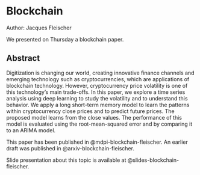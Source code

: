 # Blockchain

Author: Jacques Fleischer

We presented on Thursday a blockchain paper.

## Abstract

Digitization is changing our world, creating innovative 
finance channels and emerging technology such as 
cryptocurrencies, which are applications of blockchain 
technology. However, cryptocurrency price volatility 
is one of this technology’s main trade-offs. In this 
paper, we explore a time series analysis using deep 
learning to study the volatility and to understand 
this behavior. We apply a long short-term memory 
model to learn the patterns within cryptocurrency 
close prices and to predict future prices. The 
proposed model learns from the close values. The 
performance of this model is evaluated using the 
root-mean-squared error and by comparing it to an 
ARIMA model.

This paper has been published in @mdpi-blockchain-fleischer.
An earlier draft was published in @arxiv-blockchain-fleischer.

Slide presentation about this topic is available at 
@slides-blockchain-fleischer.